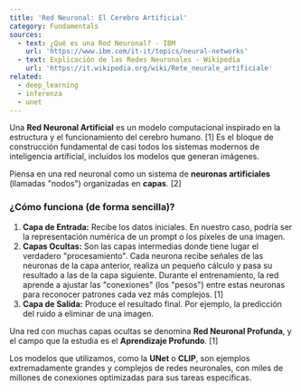 ```yaml
---
title: 'Red Neuronal: El Cerebro Artificial'
category: Fundamentals
sources:
  - text: ¿Qué es una Red Neuronal? - IBM
    url: 'https://www.ibm.com/it-it/topics/neural-networks'
  - text: Explicación de las Redes Neuronales - Wikipedia
    url: 'https://it.wikipedia.org/wiki/Rete_neurale_artificiale'
related:
  - deep_learning
  - inferenza
  - unet
---
```


Una **Red Neuronal Artificial** es un modelo computacional inspirado en la estructura y el funcionamiento del cerebro humano. [1] Es el bloque de construcción fundamental de casi todos los sistemas modernos de inteligencia artificial, incluidos los modelos que generan imágenes.

Piensa en una red neuronal como un sistema de **neuronas artificiales** (llamadas "nodos") organizadas en **capas**. [2]

### ¿Cómo funciona (de forma sencilla)?

1.  **Capa de Entrada:** Recibe los datos iniciales. En nuestro caso, podría ser la representación numérica de un prompt o los píxeles de una imagen.
2.  **Capas Ocultas:** Son las capas intermedias donde tiene lugar el verdadero "procesamiento". Cada neurona recibe señales de las neuronas de la capa anterior, realiza un pequeño cálculo y pasa su resultado a las de la capa siguiente. Durante el entrenamiento, la red aprende a ajustar las "conexiones" (los "pesos") entre estas neuronas para reconocer patrones cada vez más complejos. [1]
3.  **Capa de Salida:** Produce el resultado final. Por ejemplo, la predicción del ruido a eliminar de una imagen.

Una red con muchas capas ocultas se denomina **Red Neuronal Profunda**, y el campo que la estudia es el **Aprendizaje Profundo**. [1]

Los modelos que utilizamos, como la **UNet** o **CLIP**, son ejemplos extremadamente grandes y complejos de redes neuronales, con miles de millones de conexiones optimizadas para sus tareas específicas.

